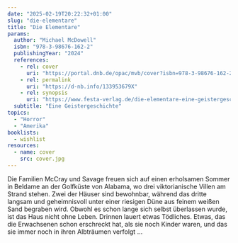 ```yaml
---
date: "2025-02-19T20:22:32+01:00"
slug: "die-elementare"
title: "Die Elementare"
params:
  author: "Michael McDowell"
  isbn: "978-3-98676-162-2"
  publishingYear: "2024"
  references:
    - rel: cover
      uri: "https://portal.dnb.de/opac/mvb/cover?isbn=978-3-98676-162-2"
    - rel: permalink
      uri: "https://d-nb.info/133953679X"
    - rel: synopsis
      uri: "https://www.festa-verlag.de/die-elementare-eine-geistergeschichte.html"
  subtitle: "Eine Geistergeschichte"
topics:
  - "Horror"
  - "Amerika"
booklists:
  - wishlist
resources:
  - name: cover
    src: cover.jpg
---
```


Die Familien McCray und Savage freuen sich auf einen erholsamen Sommer in 
Beldame an der Golfküste von Alabama, wo drei viktorianische Villen am Strand 
stehen. Zwei der Häuser sind bewohnbar, während das dritte langsam und 
geheimnisvoll unter einer riesigen Düne aus feinem weißen Sand begraben wird. 
Obwohl es schon lange sich selbst überlassen wurde, ist das Haus nicht ohne 
Leben. Drinnen lauert etwas Tödliches. Etwas, das die Erwachsenen schon 
erschreckt hat, als sie noch Kinder waren, und das sie immer noch in ihren 
Albträumen verfolgt …